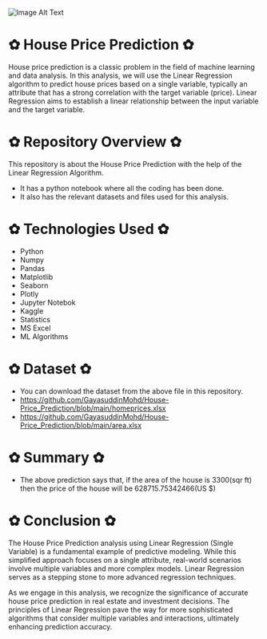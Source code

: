 ![Image Alt Text](https://raw.githubusercontent.com/GayasuddinMohd/House-Price_Prediction/main/House%20Image.avif)

# ✿ House Price Prediction ✿
House price prediction is a classic problem in the field of machine learning and data analysis. In this analysis, we will use the Linear Regression algorithm to predict house prices based on a single variable, typically an attribute that has a strong correlation with the target variable (price). Linear Regression aims to establish a linear relationship between the input variable and the target variable.

# ✿  Repository Overview  ✿
This repository is about the House Price Prediction with the help of the Linear Regression Algorithm.
   - It has a python notebook where all the coding has been done.
   - It also has the relevant datasets and files used for this analysis.

# ✿  Technologies Used  ✿
* Python
* Numpy
* Pandas
* Matplotlib
* Seaborn
* Plotly
* Jupyter Notebok
* Kaggle
* Statistics
* MS Excel
* ML Algorithms

# ✿  Dataset  ✿
* You can download the dataset from the above file in this repository.
* https://github.com/GayasuddinMohd/House-Price_Prediction/blob/main/homeprices.xlsx
* https://github.com/GayasuddinMohd/House-Price_Prediction/blob/main/area.xlsx

# ✿  Summary  ✿
* The above prediction says that, if the area of the house is 3300(sqr ft) then the price of the house will be 628715.75342466(US $)

# ✿  Conclusion  ✿
The House Price Prediction analysis using Linear Regression (Single Variable) is a fundamental example of predictive modeling. While this simplified approach focuses on a single attribute, real-world scenarios involve multiple variables and more complex models. Linear Regression serves as a stepping stone to more advanced regression techniques.

As we engage in this analysis, we recognize the significance of accurate house price prediction in real estate and investment decisions. The principles of Linear Regression pave the way for more sophisticated algorithms that consider multiple variables and interactions, ultimately enhancing prediction accuracy.




































  
